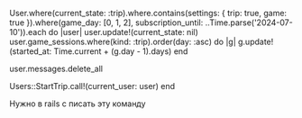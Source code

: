 User.where(current_state: :trip).where.contains(settings: { trip: true, game: true }).where(game_day: [0, 1, 2], subscription_until: ..Time.parse('2024-07-10')).each do |user|
  user.update!(current_state: nil)
  user.game_sessions.where(kind: :trip).order(day: :asc) do |g|
    g.update!(started_at: Time.current + (g.day - 1).days)
  end
  
  user.messages.delete_all
  
  Users::StartTrip.call!(current_user: user)
end

Нужно в rails c писать эту команду